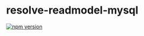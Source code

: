 # **resolve-readmodel-mysql**
[![npm version](https://badge.fury.io/js/resolve-readmodel-mysql.svg)](https://badge.fury.io/js/resolve-readmodel-mysql)
